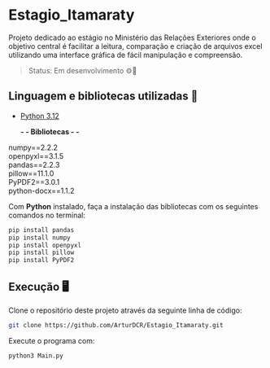 # Estagio_Itamaraty

  Projeto dedicado ao estágio no Ministério das Relações Exteriores onde o objetivo central é facilitar a leitura, comparação e criação de arquivos excel utilizando uma interface gráfica de fácil manipulação e compreensão.

> Status: Em desenvolvimento ⚙️🔨

## Linguagem e bibliotecas utilizadas 🦾
- [Python 3.12](https://www.python.org/downloads/)

  **- - Bibliotecas - -**<br>
  
numpy==2.2.2<br>
openpyxl==3.1.5<br>
pandas==2.2.3<br>
pillow==11.1.0<br>
PyPDF2==3.0.1<br>
python-docx==1.1.2<br>


Com <b>Python</b> instalado, faça a instalação das bibliotecas com os seguintes comandos no terminal:
```bash
pip install pandas
pip install numpy
pip install openpyxl
pip install pillow
pip install PyPDF2
```

## Execução 🖥️
Clone o repositório deste projeto através da seguinte linha de código:
```bash
git clone https://github.com/ArturDCR/Estagio_Itamaraty.git
```  

Execute o programa com:
```bash
python3 Main.py
```
